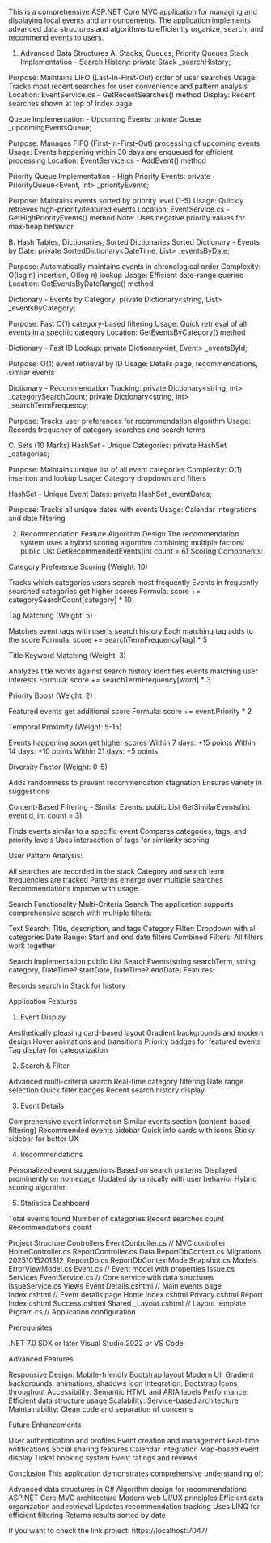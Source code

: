 This is a comprehensive ASP.NET Core MVC application for managing and displaying local events and announcements. The application implements advanced data structures and algorithms to efficiently organize, search, and recommend events to users.
1. Advanced Data Structures
A. Stacks, Queues, Priority Queues
Stack Implementation - Search History:
private Stack<SearchQuery> _searchHistory;

Purpose: Maintains LIFO (Last-In-First-Out) order of user searches
Usage: Tracks most recent searches for user convenience and pattern analysis
Location: EventService.cs - GetRecentSearches() method
Display: Recent searches shown at top of Index page

Queue Implementation - Upcoming Events:
private Queue<Event> _upcomingEventsQueue;

Purpose: Manages FIFO (First-In-First-Out) processing of upcoming events
Usage: Events happening within 30 days are enqueued for efficient processing
Location: EventService.cs - AddEvent() method

Priority Queue Implementation - High Priority Events:
private PriorityQueue<Event, int> _priorityEvents;

Purpose: Maintains events sorted by priority level (1-5)
Usage: Quickly retrieves high-priority/featured events
Location: EventService.cs - GetHighPriorityEvents() method
Note: Uses negative priority values for max-heap behavior

B. Hash Tables, Dictionaries, Sorted Dictionaries
Sorted Dictionary - Events by Date:
private SortedDictionary<DateTime, List<Event>> _eventsByDate;

Purpose: Automatically maintains events in chronological order
Complexity: O(log n) insertion, O(log n) lookup
Usage: Efficient date-range queries
Location: GetEventsByDateRange() method

Dictionary - Events by Category:
private Dictionary<string, List<Event>> _eventsByCategory;

Purpose: Fast O(1) category-based filtering
Usage: Quick retrieval of all events in a specific category
Location: GetEventsByCategory() method

Dictionary - Fast ID Lookup:
private Dictionary<int, Event> _eventsById;

Purpose: O(1) event retrieval by ID
Usage: Details page, recommendations, similar events

Dictionary - Recommendation Tracking:
private Dictionary<string, int> _categorySearchCount;
private Dictionary<string, int> _searchTermFrequency;

Purpose: Tracks user preferences for recommendation algorithm
Usage: Records frequency of category searches and search terms

C. Sets (10 Marks)
HashSet - Unique Categories:
private HashSet<string> _categories;

Purpose: Maintains unique list of all event categories
Complexity: O(1) insertion and lookup
Usage: Category dropdown and filters

HashSet - Unique Event Dates:
private HashSet<DateTime> _eventDates;

Purpose: Tracks all unique dates with events
Usage: Calendar integrations and date filtering

2. Recommendation Feature
Algorithm Design
The recommendation system uses a hybrid scoring algorithm combining multiple factors:
public List<Event> GetRecommendedEvents(int count = 6)
Scoring Components:

Category Preference Scoring (Weight: 10)

Tracks which categories users search most frequently
Events in frequently searched categories get higher scores
Formula: score += categorySearchCount[category] * 10


Tag Matching (Weight: 5)

Matches event tags with user's search history
Each matching tag adds to the score
Formula: score += searchTermFrequency[tag] * 5


Title Keyword Matching (Weight: 3)

Analyzes title words against search history
Identifies events matching user interests
Formula: score += searchTermFrequency[word] * 3


Priority Boost (Weight: 2)

Featured events get additional score
Formula: score += event.Priority * 2


Temporal Proximity (Weight: 5-15)

Events happening soon get higher scores
Within 7 days: +15 points
Within 14 days: +10 points
Within 21 days: +5 points


Diversity Factor (Weight: 0-5)

Adds randomness to prevent recommendation stagnation
Ensures variety in suggestions



Content-Based Filtering - Similar Events:
public List<Event> GetSimilarEvents(int eventId, int count = 3)

Finds events similar to a specific event
Compares categories, tags, and priority levels
Uses intersection of tags for similarity scoring

User Pattern Analysis:

All searches are recorded in the stack
Category and search term frequencies are tracked
Patterns emerge over multiple searches
Recommendations improve with usage

Search Functionality
Multi-Criteria Search
The application supports comprehensive search with multiple filters:

Text Search: Title, description, and tags
Category Filter: Dropdown with all categories
Date Range: Start and end date filters
Combined Filters: All filters work together

Search Implementation
public List<Event> SearchEvents(string searchTerm, string category, 
    DateTime? startDate, DateTime? endDate)
Features:

Records search in Stack for history

Application Features
1. Event Display

Aesthetically pleasing card-based layout
Gradient backgrounds and modern design
Hover animations and transitions
Priority badges for featured events
Tag display for categorization

2. Search & Filter

Advanced multi-criteria search
Real-time category filtering
Date range selection
Quick filter badges
Recent search history display

3. Event Details

Comprehensive event information
Similar events section (content-based filtering)
Recommended events sidebar
Quick info cards with icons
Sticky sidebar for better UX

4. Recommendations

Personalized event suggestions
Based on search patterns
Displayed prominently on homepage
Updated dynamically with user behavior
Hybrid scoring algorithm

5. Statistics Dashboard

Total events found
Number of categories
Recent searches count
Recommendations count

Project Structure
Controllers
EventController.cs          // MVC controller
HomeController.cs
ReportController.cs
Data
ReportDbContext.cs
Migrations
20251015201312_ReportDb.cs
ReportDbContextModelSnapshot.cs
Models
ErrorViewModel.cs
Event.cs                    // Event model with properties
Issue.cs
Services
EventService.cs             // Core service with data structures
IssueService.cs
Views
Event
Details.cshtml              // Main events page
Index.cshtml                // Event details page
Home
Index.cshtml
Privacy.cshtml
Report
Index.cshtml
Success.cshtml
Shared
_Layout.cshtml              // Layout template
Prgram.cs                   // Application configuration

Prerequisites

.NET 7.0 SDK or later
Visual Studio 2022 or VS Code

Advanced Features

Responsive Design: Mobile-friendly Bootstrap layout
Modern UI: Gradient backgrounds, animations, shadows
Icon Integration: Bootstrap Icons throughout
Accessibility: Semantic HTML and ARIA labels
Performance: Efficient data structure usage
Scalability: Service-based architecture
Maintainability: Clean code and separation of concerns


Future Enhancements

User authentication and profiles
Event creation and management
Real-time notifications
Social sharing features
Calendar integration
Map-based event display
Ticket booking system
Event ratings and reviews


Conclusion
This application demonstrates comprehensive understanding of:

Advanced data structures in C#
Algorithm design for recommendations
ASP.NET Core MVC architecture
Modern web UI/UX principles
Efficient data organization and retrieval
Updates recommendation tracking
Uses LINQ for efficient filtering
Returns results sorted by date

If you want to check the link project:
https://localhost:7047/
